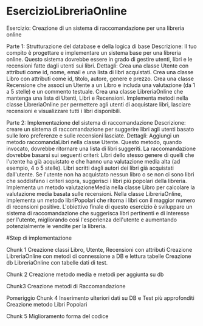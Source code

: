 # EsercizioLibreriaOnline

Esercizio: Creazione di un sistema di raccomandazione per una libreria online

Parte 1: Strutturazione del database e della logica di base
Descrizione: Il tuo compito è progettare e implementare un sistema base per una libreria online. Questo sistema dovrebbe essere in grado di gestire utenti, libri e le recensioni fatte dagli utenti sui libri.
Dettagli:
Crea una classe Utente con attributi come id, nome, email e una lista di libri acquistati.
Crea una classe Libro con attributi come id, titolo, autore, genere e prezzo.
Crea una classe Recensione che associ un Utente a un Libro e includa una valutazione (da 1 a 5 stelle) e un commento testuale.
Crea una classe LibreriaOnline che mantenga una lista di Utenti, Libri e Recensioni.
Implementa metodi nella classe LibreriaOnline per permettere agli utenti di acquistare libri, lasciare recensioni e visualizzare tutti i libri disponibili.

Parte 2: Implementazione del sistema di raccomandazione
Descrizione: creare un sistema di raccomandazione per suggerire libri agli utenti basato sulle loro preferenze e sulle recensioni lasciate.
Dettagli:
Aggiungi un metodo raccomandaLibri nella classe Utente. Questo metodo, quando invocato, dovrebbe ritornare una lista di libri suggeriti.
La raccomandazione dovrebbe basarsi sui seguenti criteri:
Libri dello stesso genere di quelli che l'utente ha già acquistato e che hanno una valutazione media alta (ad esempio, 4 o 5 stelle).
Libri scritti dagli autori dei libri già acquistati dall'utente.
Se l'utente non ha acquistato nessun libro o se non ci sono libri che soddisfano i criteri sopra, suggerisci i libri più popolari della libreria.
Implementa un metodo valutazioneMedia nella classe Libro per calcolare la valutazione media basata sulle recensioni.
Nella classe LibreriaOnline, implementa un metodo libriPopolari che ritorna i libri con il maggior numero di recensioni positive.
L'obiettivo finale di questo esercizio è sviluppare un sistema di raccomandazione che suggerisca libri pertinenti e di interesse per l'utente, migliorando così l'esperienza dell'utente e aumentando potenzialmente le vendite per la libreria.

#Step di implementazione

Chunk 1
	Creazione classi Libro, Utente, Recensioni con attributi
	Creazione LibreriaOnline con metodi di connessione a DB e lettura tabelle
	Creazione db LibreriaOnline con tabelle dati di test.
	
Chunk 2
	Creazione metodo media e metodi per aggiunta su db
	
Chunk3
	Creazione metodi di Raccomandazione

Pomeriggio
Chunk 4
	Inserimento ulteriori dati su DB e Test più approfonditi
	Creazione metodo Libri Popolari

 Chunk 5
   Miglioramento forma del codice
